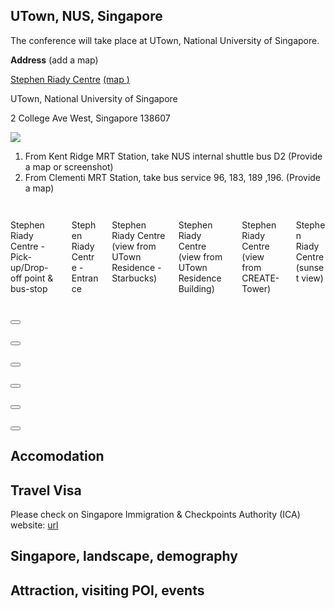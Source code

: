  
## UTown, NUS, Singapore

The conference will take place at UTown, National University of Singapore.

**Address** (add a map)

<u>Stephen Riady Centre</u> [(map <span class="typcn typcn-location"></span>)](https://maps.app.goo.gl/ogqN3thEiQ7JnCKR9)

UTown, National University of Singapore

2 College Ave West, Singapore 138607

<img src="/img/drawing_utown-2.png" />


1. From Kent Ridge MRT Station, take NUS internal shuttle bus D2 (Provide a map or screenshot)
2. From Clementi MRT Station, take bus service 96, 183, 189 ,196. (Provide a map)



<section class="section">
<div class="columns is-multiline">
  <div class="column is-one-third-desktop is-half-tablet">
  <a class="js-modal-trigger" data-target="image-1">
    <div class="card">
      <div class="card-image">
        <figure class="image is-3by2"><img src="/img/2017 Stephen Riady-1.jpg" alt=""></figure>
      </div>
      <footer class="card-footer">
        <p class="card-footer-item">Stephen Riady Centre - Pick-up/Drop-off point & bus-stop</p>
      </footer>
    </div>
  </a>
  </div>
  <div class="column is-one-third-desktop is-half-tablet">
  <a class="js-modal-trigger" data-target="image-6">
    <div class="card">
      <div class="card-image">
        <figure class="image is-3by2"><img src="/img/2022 University Town-SRC.jpg" alt=""></figure>
      </div>
      <footer class="card-footer">
        <p class="card-footer-item">Stephen Riady Centre - Entrance</p>
      </footer>
    </div>
  </a>
  </div>
  <div class="column is-one-third-desktop is-half-tablet">
  <a class="js-modal-trigger" data-target="image-2">
    <div class="card">
      <div class="card-image">
        <figure class="image is-3by2"><img src="/img/2017 Stephen Riady-2.jpg" alt=""></figure>
      </div>
      <footer class="card-footer">
        <p class="card-footer-item">Stephen Riady Centre (view from UTown Residence - Starbucks) </p>
      </footer>
    </div>
  </a>
  </div>
  <div class="column is-one-third-desktop is-half-tablet">
  <a class="js-modal-trigger" data-target="image-3">
    <div class="card">
      <div class="card-image">
        <figure class="image is-3by2"><img src="/img/2017 Stephen Riady-3.jpg" alt=""></figure>
      </div>
      <footer class="card-footer">
        <p class="card-footer-item">Stephen Riady Centre (view from UTown Residence Building)</p>
      </footer>
    </div>
  </a>
  </div>
  <div class="column is-one-third-desktop is-half-tablet">
  <a class="js-modal-trigger" data-target="image-4">
    <div class="card">
      <div class="card-image">
        <figure class="image is-3by2"><img src="/img/2017 Stephen Riady-6.jpg" alt=""></figure>
      </div>
      <footer class="card-footer">
        <p class="card-footer-item">Stephen Riady Centre (view from CREATE-Tower)</p>
      </footer>
    </div>
  </a>
  </div>
  <div class="column is-one-third-desktop is-half-tablet">
  <a class="js-modal-trigger" data-target="image-5">
    <div class="card">
      <div class="card-image">
        <figure class="image is-3by2"><img src="/img/2017 Stephen Riady-7.jpg" alt=""></figure>
      </div>
      <footer class="card-footer">
        <p class="card-footer-item">Stephen Riady Centre (sunset view)</p>
      </footer>
    </div>
  </a>
  </div>
</div>

<div class="modal" id="image-1">
  <div class="modal-background"></div>
  <div class="modal-content" style="width: 70%;">
    <p class="image is-4by3">
      <img src="/img/2017 Stephen Riady-1.jpg" alt="">
    </p>
  </div>
  <button class="modal-close is-large" aria-label="close"></button>
</div>
<div class="modal" id="image-2">
  <div class="modal-background"></div>
  <div class="modal-content" style="width: 70%;">
    <p class="image is-4by3">
      <img src="/img/2017 Stephen Riady-2.jpg" alt="">
    </p>
  </div>
  <button class="modal-close is-large" aria-label="close"></button>
</div>
<div class="modal" id="image-3">
  <div class="modal-background"></div>
  <div class="modal-content" style="width: 70%;">
    <p class="image is-4by3">
      <img src="/img/2017 Stephen Riady-3.jpg" alt="">
    </p>
  </div>
  <button class="modal-close is-large" aria-label="close"></button>
</div>
<div class="modal" id="image-4">
  <div class="modal-background"></div>
  <div class="modal-content" style="width: 70%;">
    <p class="image is-4by3">
      <img src="/img/2017 Stephen Riady-6.jpg" alt="">
    </p>
  </div>
  <button class="modal-close is-large" aria-label="close"></button>
</div>
<div class="modal" id="image-5">
  <div class="modal-background"></div>
  <div class="modal-content" style="width: 70%;">
    <p class="image is-4by3">
      <img src="/img/2017 Stephen Riady-7.jpg" alt="">
    </p>
  </div>
  <button class="modal-close is-large" aria-label="close"></button>
</div>
<div class="modal" id="image-6">
  <div class="modal-background"></div>
  <div class="modal-content" style="width: 70%;">
    <p class="image is-4by3">
      <img src="/img/2022 University Town-SRC.jpg" alt="">
    </p>
  </div>
  <button class="modal-close is-large" aria-label="close"></button>
</div>


</section>

<script src="/js/bulma-carousel.js"></script>
<script>
bulmaCarousel.attach('#carousel-venue', {
	slidesToScroll: 1,
	slidesToShow: 4
});
</script>


## Accomodation



## Travel Visa

Please check on Singapore Immigration & Checkpoints Authority (ICA) website: [url](https://www.ica.gov.sg/enter-transit-depart/entering-singapore/visa_requirements)



## Singapore, landscape, demography

## Attraction, visiting POI, events

